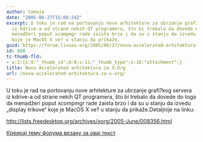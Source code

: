 ```yaml
---
author: tomaja
date: "2005-06-27T15:08:24Z"
excerpt: U toku je rad na portovanju nove arhitekture za ubrzanje grafi?kog servera
  iz kdrive-a od strane nekih QT programera, što bi trebalo da dovede do toga  da
  menadžeri poput xcompmgr rade zaista brzo i da su u stanju da izvedu "display trikove"
  koje je MacOS X ve? u stanju da prikaže.
guid: https://forum.linuxo.org/2005/06/27/nova-accelerated-arhitektura-za-x-org/
id: 888
tc-thumb-fld:
- a:2:{s:9:"_thumb_id";b:0;s:11:"_thumb_type";s:10:"attachment";}
title: Nova Accelerated arhitektura za X.Org
url: /nova-accelerated-arhitektura-za-x-org/
---
```

U toku je rad na portovanju nove arhitekture za ubrzanje grafi?kog servera iz kdrive-a od strane nekih QT programera, što bi trebalo da dovede do toga da menadžeri poput xcompmgr rade zaista brzo i da su u stanju da izvedu &#8222;display trikove&#8220; koje je MacOS X ve? u stanju da prikaže.<!--break-->Detaljnije na linku: 

<http://lists.freedesktop.org/archives/xorg/2005-June/008356.html>

[Креирај тему форума везану за овај текст](https://linuxo.org/nova-tema-na-forumu/?se_pid=888)